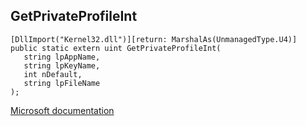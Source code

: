 ## GetPrivateProfileInt

```
[DllImport("Kernel32.dll")][return: MarshalAs(UnmanagedType.U4)]
public static extern uint GetPrivateProfileInt(
   string lpAppName,
   string lpKeyName,
   int nDefault,
   string lpFileName
);
```

[Microsoft documentation](https://docs.microsoft.com/en-us/windows/win32/api/winbase/nf-winbase-getprivateprofileintw)

